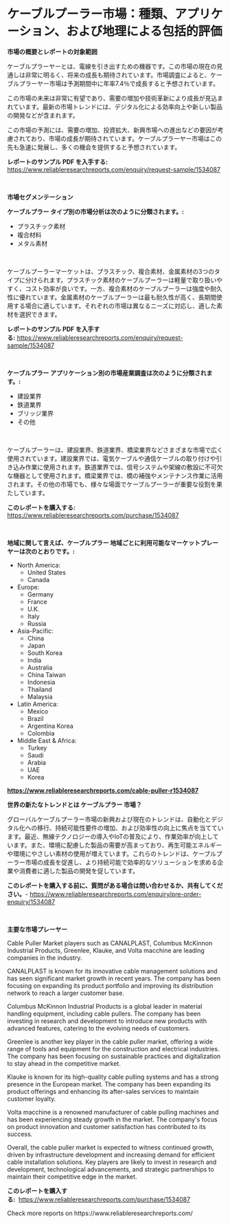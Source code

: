 <p><h1>ケーブルプーラー市場：種類、アプリケーション、および地理による包括的評価</h1></p><p><strong>市場の概要とレポートの対象範囲</strong></p>
<p><p>ケーブルプラーヤーとは、電線を引き出すための機器です。この市場の現在の見通しは非常に明るく、将来の成長も期待されています。市場調査によると、ケーブルプラーヤー市場は予測期間中に年率7.4％で成長すると予想されています。</p><p>この市場の未来は非常に有望であり、需要の増加や技術革新により成長が見込まれています。最新の市場トレンドには、デジタル化による効率向上や新しい製品の開発などが含まれます。</p><p>この市場の予測には、需要の増加、投資拡大、新興市場への進出などの要因が考慮されており、市場の成長が期待されています。ケーブルプラーヤー市場はこの先も急速に発展し、多くの機会を提供すると予想されています。</p></p>
<p><strong>レポートのサンプル PDF を入手する:</strong> <a href="https://www.reliableresearchreports.com/enquiry/request-sample/1534087">https://www.reliableresearchreports.com/enquiry/request-sample/1534087</a></p>
<p>&nbsp;</p>
<p><strong>市場セグメンテーション</strong></p>
<p><strong>ケーブルプラー タイプ別の市場分析は次のように分類されます。:</strong></p>
<p><ul><li>プラスチック素材</li><li>複合材料</li><li>メタル素材</li></ul></p>
<p>&nbsp;</p>
<p><p>ケーブルプーラーマーケットは、プラスチック、複合素材、金属素材の3つのタイプに分けられます。プラスチック素材のケーブルプーラーは軽量で取り扱いやすく、コスト効率が良いです。一方、複合素材のケーブルプーラーは強度や耐久性に優れています。金属素材のケーブルプーラーは最も耐久性が高く、長期間使用する場合に適しています。それぞれの市場は異なるニーズに対応し、適した素材を選択できます。</p></p>
<p><strong>レポートのサンプル PDF を入手する:</strong>&nbsp;<a href="https://www.reliableresearchreports.com/enquiry/request-sample/1534087">https://www.reliableresearchreports.com/enquiry/request-sample/1534087</a></p>
<p>&nbsp;</p>
<p><strong> ケーブルプラー アプリケーション別の市場産業調査は次のように分類されます。:</strong></p>
<p><ul><li>建設業界</li><li>鉄道業界</li><li>ブリッジ業界</li><li>その他</li></ul></p>
<p>&nbsp;</p>
<p><p>ケーブルプーラーは、建設業界、鉄道業界、橋梁業界などさまざまな市場で広く使用されています。建設業界では、電気ケーブルや通信ケーブルの取り付けや引き込み作業に使用されます。鉄道業界では、信号システムや架線の敷設に不可欠な機器として使用されます。橋梁業界では、橋の補強やメンテナンス作業に活用されます。その他の市場でも、様々な場面でケーブルプーラーが重要な役割を果たしています。</p></p>
<p><strong>このレポートを購入する:</strong>&nbsp; <a href="https://www.reliableresearchreports.com/purchase/1534087">https://www.reliableresearchreports.com/purchase/1534087</a></p>
<p>&nbsp;</p>
<p><strong>地域に関して言えば、ケーブルプラー 地域ごとに利用可能なマーケットプレーヤーは次のとおりです。:</strong></p>
<p><ul>
    <li>
        North America:
        <ul>
            <li>United States</li>
            <li>Canada</li>
        </ul>
    </li>
    <li>
        Europe:
        <ul>
            <li>Germany</li>
            <li>France</li>
            <li>U.K.</li>
            <li>Italy</li>
            <li>Russia</li>
        </ul>
    </li>
    <li>
        Asia-Pacific:
        <ul>
            <li>China</li>
            <li>Japan</li>
            <li>South Korea</li>
            <li>India</li>
            <li>Australia</li>
            <li>China Taiwan</li>
            <li>Indonesia</li>
            <li>Thailand</li>
            <li>Malaysia</li>
        </ul>
    </li>
    <li>
        Latin America:
        <ul>
            <li>Mexico</li>
            <li>Brazil</li>
            <li>Argentina Korea</li>
            <li>Colombia</li>
        </ul>
    </li>
    <li>
        Middle East & Africa:
        <ul>
            <li>Turkey</li>
            <li>Saudi</li>
            <li>Arabia</li>
            <li>UAE</li>
            <li>Korea</li>
        </ul>
    </li>
    </ul></p>
<p><strong><a href="https://www.reliableresearchreports.com/cable-puller-r1534087">https://www.reliableresearchreports.com/cable-puller-r1534087</a></strong>&nbsp;</p>
<p><strong>世界の新たなトレンドとは ケーブルプラー 市場？</strong></p>
<p><p>グローバルケーブルプーラー市場の新興および現在のトレンドは、自動化とデジタル化への移行、持続可能性要件の増加、および効率性の向上に焦点を当てています。最近、無線テクノロジーの導入やIoTの普及により、作業効率が向上しています。また、環境に配慮した製品の需要が高まっており、再生可能エネルギーや環境にやさしい素材の使用が増えています。これらのトレンドは、ケーブルプーラー市場の成長を促進し、より持続可能で効率的なソリューションを求める企業や消費者に適した製品の開発を促しています。</p></p>
<p><strong>このレポートを購入する前に、質問がある場合は問い合わせるか、共有してください。</strong>- <a href="https://www.reliableresearchreports.com/enquiry/pre-order-enquiry/1534087">https://www.reliableresearchreports.com/enquiry/pre-order-enquiry/1534087</a></p>
<p>&nbsp;</p>
<p><strong>主要な市場プレーヤー</strong></p>
<p><p>Cable Puller Market players such as CANALPLAST, Columbus McKinnon Industrial Products, Greenlee, Klauke, and Volta macchine are leading companies in the industry.</p><p>CANALPLAST is known for its innovative cable management solutions and has seen significant market growth in recent years. The company has been focusing on expanding its product portfolio and improving its distribution network to reach a larger customer base.</p><p>Columbus McKinnon Industrial Products is a global leader in material handling equipment, including cable pullers. The company has been investing in research and development to introduce new products with advanced features, catering to the evolving needs of customers.</p><p>Greenlee is another key player in the cable puller market, offering a wide range of tools and equipment for the construction and electrical industries. The company has been focusing on sustainable practices and digitalization to stay ahead in the competitive market.</p><p>Klauke is known for its high-quality cable pulling systems and has a strong presence in the European market. The company has been expanding its product offerings and enhancing its after-sales services to maintain customer loyalty.</p><p>Volta macchine is a renowned manufacturer of cable pulling machines and has been experiencing steady growth in the market. The company's focus on product innovation and customer satisfaction has contributed to its success.</p><p>Overall, the cable puller market is expected to witness continued growth, driven by infrastructure development and increasing demand for efficient cable installation solutions. Key players are likely to invest in research and development, technological advancements, and strategic partnerships to maintain their competitive edge in the market.</p></p>
<p><strong>このレポートを購入する:</strong>&nbsp;&nbsp;<a href="https://www.reliableresearchreports.com/purchase/1534087">https://www.reliableresearchreports.com/purchase/1534087</a></p>
<p>Check more reports on https://www.reliableresearchreports.com/</p>